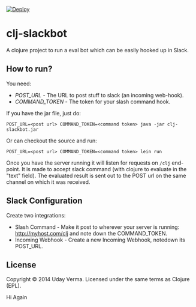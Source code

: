 [![Deploy](https://www.herokucdn.com/deploy/button.png)](https://heroku.com/deploy)

# clj-slackbot

A clojure project to run a eval bot which can be easily hooked up in Slack.

## How to run?

You need:
 - *POST_URL* - The URL to post stuff to slack (an incoming web-hook).
 - *COMMAND_TOKEN* - The token for your slash command hook.

If you have the jar file, just do:

    POST_URL=<post url> COMMAND_TOKEN=<command token> java -jar clj-slackbot.jar

Or can checkout the source and run:

    POST_URL=<post url> COMMAND_TOKEN=<command token> lein run


Once you have the server running it will listen for requests on `/clj` end-point.  It is made to accept slack command (with clojure to evaluate in the "text" field).  The evaluated result is sent out to the POST url on the same channel on which it was received.

## Slack Configuration
Create two integrations:

 - Slash Command - Make it post to wherever your server is running: http://myhost.com/clj and note down the COMMAND_TOKEN.
 - Incoming Webhook - Create a new Incoming Webhook, notedown its POST_URL.

## License

Copyright © 2014 Uday Verma.  Licensed under the same terms as Clojure (EPL).

Hi Again

